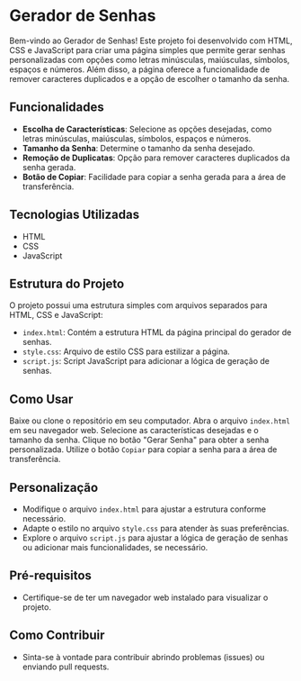 # Gerador de Senhas

Bem-vindo ao Gerador de Senhas! Este projeto foi desenvolvido com HTML, CSS e JavaScript para criar uma página simples que permite gerar senhas personalizadas com opções como letras minúsculas, maiúsculas, símbolos, espaços e números. Além disso, a página oferece a funcionalidade de remover caracteres duplicados e a opção de escolher o tamanho da senha.

## Funcionalidades

- **Escolha de Características**: Selecione as opções desejadas, como letras minúsculas, maiúsculas, símbolos, espaços e números.
- **Tamanho da Senha**: Determine o tamanho da senha desejado.
- **Remoção de Duplicatas**: Opção para remover caracteres duplicados da senha gerada.
- **Botão de Copiar**: Facilidade para copiar a senha gerada para a área de transferência.

## Tecnologias Utilizadas

- HTML
- CSS
- JavaScript

## Estrutura do Projeto

O projeto possui uma estrutura simples com arquivos separados para HTML, CSS e JavaScript:

- `index.html`: Contém a estrutura HTML da página principal do gerador de senhas.
- `style.css`: Arquivo de estilo CSS para estilizar a página.
- `script.js`: Script JavaScript para adicionar a lógica de geração de senhas.

## Como Usar

Baixe ou clone o repositório em seu computador.
Abra o arquivo `index.html` em seu navegador web.
Selecione as características desejadas e o tamanho da senha.
Clique no botão "Gerar Senha" para obter a senha personalizada.
Utilize o botão `Copiar` para copiar a senha para a área de transferência.

## Personalização

- Modifique o arquivo `index.html` para ajustar a estrutura conforme necessário.
- Adapte o estilo no arquivo `style.css` para atender às suas preferências.
- Explore o arquivo `script.js` para ajustar a lógica de geração de senhas ou adicionar mais funcionalidades, se necessário.

## Pré-requisitos

- Certifique-se de ter um navegador web instalado para visualizar o projeto.

## Como Contribuir

- Sinta-se à vontade para contribuir abrindo problemas (issues) ou enviando pull requests.